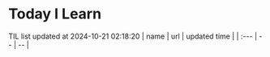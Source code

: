 # Today I Learn 
TIL list updated at 2024-10-21 02:18:20
| name | url | updated time |
| :--- | -- | -- |
